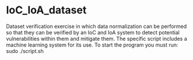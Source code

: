 # IoC_IoA_dataset
Dataset verification exercise in which data normalization can be performed so that they can be verified by an IoC and IoA system to detect potential vulnerabilities within them and mitigate them. The specific script includes a machine learning system for its use.
To start the program you must run:
sudo ./script.sh
